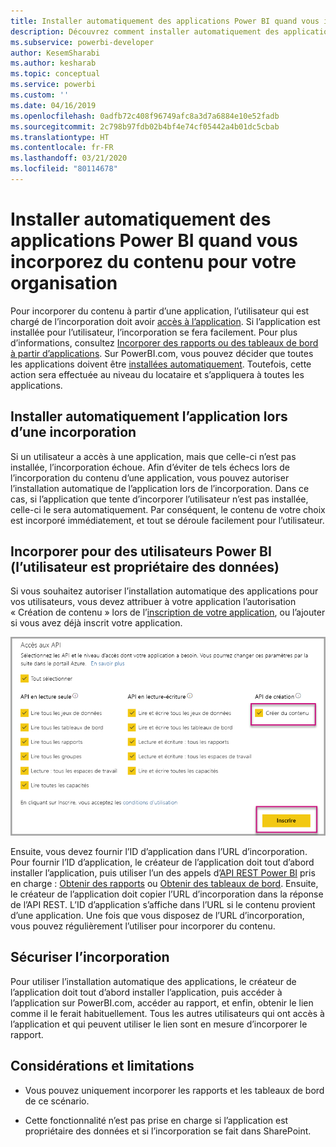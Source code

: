 ```yaml
---
title: Installer automatiquement des applications Power BI quand vous incorporez du contenu pour votre organisation
description: Découvrez comment installer automatiquement des applications Power BI lorsque vous incorporez du contenu pour votre organisation.
ms.subservice: powerbi-developer
author: KesemSharabi
ms.author: kesharab
ms.topic: conceptual
ms.service: powerbi
ms.custom: ''
ms.date: 04/16/2019
ms.openlocfilehash: 0adfb72c408f96749afc8a3d7a6884e10e52fadb
ms.sourcegitcommit: 2c798b97fdb02b4bf4e74cf05442a4b01dc5cbab
ms.translationtype: HT
ms.contentlocale: fr-FR
ms.lasthandoff: 03/21/2020
ms.locfileid: "80114678"
---
```

# <a name="auto-install-power-bi-apps-when-embedding-for-your-organization"></a>Installer automatiquement des applications Power BI quand vous incorporez du contenu pour votre organisation

Pour incorporer du contenu à partir d’une application, l’utilisateur qui est chargé de l’incorporation doit avoir [accès à l’application](../../service-create-distribute-apps.md). Si l’application est installée pour l’utilisateur, l’incorporation se fera facilement. Pour plus d’informations, consultez [Incorporer des rapports ou des tableaux de bord à partir d’applications](embed-from-apps.md). Sur PowerBI.com, vous pouvez décider que toutes les applications doivent être [installées automatiquement](https://powerbi.microsoft.com/blog/automatically-install-apps/). Toutefois, cette action sera effectuée au niveau du locataire et s’appliquera à toutes les applications.

## <a name="auto-install-app-on-embedding"></a>Installer automatiquement l’application lors d’une incorporation

Si un utilisateur a accès à une application, mais que celle-ci n’est pas installée, l’incorporation échoue. Afin d’éviter de tels échecs lors de l’incorporation du contenu d’une application, vous pouvez autoriser l’installation automatique de l’application lors de l’incorporation. Dans ce cas, si l’application que tente d’incorporer l’utilisateur n’est pas installée, celle-ci le sera automatiquement. Par conséquent, le contenu de votre choix est incorporé immédiatement, et tout se déroule facilement pour l’utilisateur.

## <a name="embed-for-power-bi-users-user-owns-data"></a>Incorporer pour des utilisateurs Power BI (l’utilisateur est propriétaire des données)

Si vous souhaitez autoriser l’installation automatique des applications pour vos utilisateurs, vous devez attribuer à votre application l’autorisation « Création de contenu » lors de l’[inscription de votre application](register-app.md#register-with-the-power-bi-application-registration-tool), ou l’ajouter si vous avez déjà inscrit votre application.

![Inscription de l’application - Création de contenu](media/embed-auto-install-app/register-app-create-content.png)

Ensuite, vous devez fournir l’ID d’application dans l’URL d’incorporation. Pour fournir l’ID d’application, le créateur de l’application doit tout d’abord installer l’application, puis utiliser l’un des appels d’[API REST Power BI](https://docs.microsoft.com/rest/api/power-bi/) pris en charge : [Obtenir des rapports](https://docs.microsoft.com/rest/api/power-bi/reports/getreports) ou [Obtenir des tableaux de bord](https://docs.microsoft.com/rest/api/power-bi/dashboards/getdashboards). Ensuite, le créateur de l’application doit copier l’URL d’incorporation dans la réponse de l’API REST. L’ID d’application s’affiche dans l’URL si le contenu provient d’une application.  Une fois que vous disposez de l’URL d’incorporation, vous pouvez régulièrement l’utiliser pour incorporer du contenu.

## <a name="secure-embed"></a>Sécuriser l’incorporation

Pour utiliser l’installation automatique des applications, le créateur de l’application doit tout d’abord installer l’application, puis accéder à l’application sur PowerBI.com, accéder au rapport, et enfin, obtenir le lien comme il le ferait habituellement. Tous les autres utilisateurs qui ont accès à l’application et qui peuvent utiliser le lien sont en mesure d’incorporer le rapport.

## <a name="considerations-and-limitations"></a>Considérations et limitations

* Vous pouvez uniquement incorporer les rapports et les tableaux de bord de ce scénario.

* Cette fonctionnalité n’est pas prise en charge si l’application est propriétaire des données et si l’incorporation se fait dans SharePoint.
